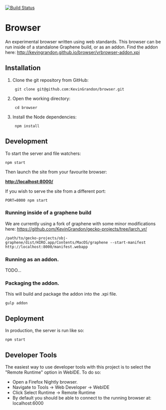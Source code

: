 [![Build Status](https://travis-ci.org/KevinGrandon/browser.svg?branch=master)](https://travis-ci.org/KevinGrandon/browser)

# Browser

An experimental browser written using web standards. This browser can be run inside of a standalone Graphene build, or as an addon. Find the addon here: http://kevingrandon.github.io/browser/vrbrowser-addon.xpi

## Installation

1. Clone the git repository from GitHub:

        git clone git@github.com:KevinGrandon/browser.git

2. Open the working directory:

        cd browser

3. Install the Node dependencies:

        npm install


## Development

To start the server and file watchers:

    npm start

Then launch the site from your favourite browser:

[__http://localhost:8000/__](http://localhost:8000/)

If you wish to serve the site from a different port:

    PORT=8000 npm start


### Running inside of a graphene build

We are currently using a fork of graphene with some minor modifications here: https://github.com/KevinGrandon/gecko-projects/tree/larch_vr/

```
/path/to/gecko-projects/obj-graphene/dist/HIRO.app/Contents/MacOS/graphene --start-manifest http://localhost:8000/manifest.webapp
```


### Running as an addon.
TODO...

### Packaging the addon.

This will build and package the addon into the .xpi file.

```
gulp addon
```

## Deployment

In production, the server is run like so:

    npm start


## Developer Tools

The easiest way to use developer tools with this project is to select the "Remote Runtime" option in WebIDE. To do so:

* Open a Firefox Nightly browser.
* Navigate to Tools -> Web Developer -> WebIDE
* Click Select Runtime -> Remote Runtime
* By default you should be able to connect to the running browser at: localhost:6000
